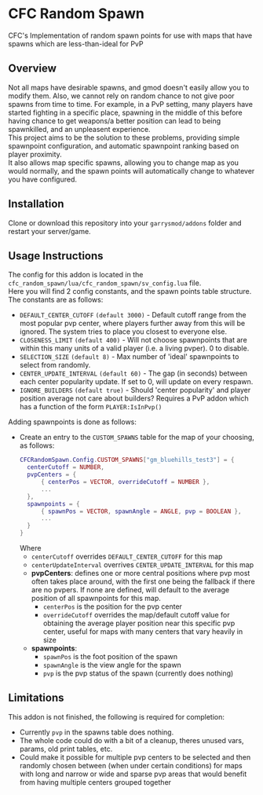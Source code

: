 # CFC Random Spawn
CFC's Implementation of random spawn points for use with maps that have spawns which are less-than-ideal for PvP

## Overview
Not all maps have desirable spawns, and gmod doesn't easily allow you to modify them. Also, we cannot rely on random chance to not give poor spawns from time to time. For example, in a PvP setting, many players have started fighting in a specific place, spawning in the middle of this before having chance to get weapons/a better position can lead to being spawnkilled, and an unpleasent experience.  
This project aims to be the solution to these problems, providing simple spawnpoint configuration, and automatic spawnpoint ranking based on player proximity.  
It also allows map specific spawns, allowing you to change map as you would normally, and the spawn points will automatically change to whatever you have configured.  

## Installation
Clone or download this repository into your `garrysmod/addons` folder and restart your server/game.

## Usage Instructions
The config for this addon is located in the `cfc_random_spawn/lua/cfc_random_spawn/sv_config.lua` file.  
Here you will find 2 config constants, and the spawn points table structure. The constants are as follows:
- `DEFAULT_CENTER_CUTOFF` `(default 3000)` - Default cutoff range from the most popular pvp center, where players further away from this will be ignored. The system tries to place you closest to everyone else.
- `CLOSENESS_LIMIT` `(default 400)` - Will not choose spawnpoints that are within this many units of a valid player (i.e. a living pvper). 0 to disable.
- `SELECTION_SIZE` `(default 8)` - Max number of 'ideal' spawnpoints to select from randomly.
- `CENTER_UPDATE_INTERVAL` `(default 60)` - The gap (in seconds) between each center popularity update. If set to 0, will update on every respawn.
- `IGNORE_BUILDERS` `(default true)` - Should 'center popularity' and player position average not care about builders? Requires a PvP addon which has a function of the form `PLAYER:IsInPvp()`

Adding spawnpoints is done as follows:
- Create an entry to the `CUSTOM_SPAWNS` table for the map of your choosing, as follows:
  ```lua
  CFCRandomSpawn.Config.CUSTOM_SPAWNS["gm_bluehills_test3"] = {
    centerCutoff = NUMBER,
    pvpCenters = {
        { centerPos = VECTOR, overrideCutoff = NUMBER },
        ...
    },
    spawnpoints = {
        { spawnPos = VECTOR, spawnAngle = ANGLE, pvp = BOOLEAN },
        ...
    }
  }
  ```
  Where 
  - `centerCutoff` overrides `DEFAULT_CENTER_CUTOFF` for this map
  - `centerUpdateInterval` overrives `CENTER_UPDATE_INTERVAL` for this map
  - **pvpCenters**: defines one or more central positions where pvp most often takes place around, with the first one being the fallback if there are no pvpers. If none are defined, will default to the average position of all spawnpoints for this map.
    - `centerPos` is the position for the pvp center
    - `overrideCutoff` overrides the map/default cutoff value for obtaining the average player position near this specific pvp center, useful for maps with many centers that vary heavily in size
  - **spawnpoints**:
    - `spawnPos` is the foot position of the spawn
    - `spawnAngle` is the view angle for the spawn
    - `pvp` is the pvp status of the spawn (currently does nothing)

## Limitations
This addon is not finished, the following is required for completion:
- Currently `pvp` in the spawns table does nothing.
- The whole code could do with a bit of a cleanup, theres unused vars, params, old print tables, etc.
- Could make it possible for multiple pvp centers to be selected and then randomly chosen between (when under certain conditions) for maps with long and narrow or wide and sparse pvp areas that would benefit from having multiple centers grouped together
